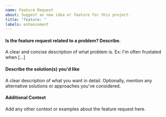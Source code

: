 ```yaml
---
name: Feature Request
about: Suggest an new idea or feature for this project. 
title: "feature: "
labels: enhancement
---
```


#### Is the feature request related to a problem? Describe.
A clear and concise description of what problem is. Ex: I'm often frustated when [...]

#### Describe the solution(s) you'd like
A clear description of what you want in detail. 
Optionally, mention any alternative solutions or approaches you've considered.

#### Additional Context
Add any other context or examples about the feature request here.